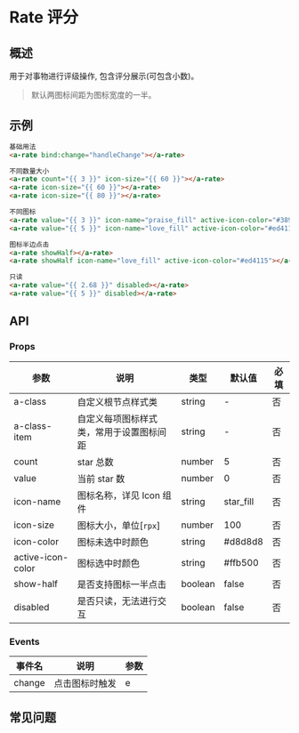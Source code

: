 # Rate 评分

## 概述

用于对事物进行评级操作, 包含评分展示(可包含小数)。

> 默认两图标间距为图标宽度的一半。

## 示例

```html
基础用法
<a-rate bind:change="handleChange"></a-rate>

不同数量大小
<a-rate count="{{ 3 }}" icon-size="{{ 60 }}"></a-rate>
<a-rate icon-size="{{ 60 }}"></a-rate>
<a-rate icon-size="{{ 80 }}"></a-rate>

不同图标
<a-rate value="{{ 3 }}" icon-name="praise_fill" active-icon-color="#3895f7"></a-rate>
<a-rate value="{{ 5 }}" icon-name="love_fill" active-icon-color="#ed4115"></a-rate>

图标半边点击
<a-rate showHalf></a-rate>
<a-rate showHalf icon-name="love_fill" active-icon-color="#ed4115"></a-rate>

只读
<a-rate value="{{ 2.68 }}" disabled></a-rate>
<a-rate value="{{ 5 }}" disabled></a-rate>
```

## API

### Props

| 参数         | 说明                                     | 类型    | 默认值    | 必填 |
| ------------ | ---------------------------------------- | ------- | --------- | ---- |
| a-class      | 自定义根节点样式类                       | string  | -         | 否   |
| a-class-item | 自定义每项图标样式类，常用于设置图标间距 | string  | -         | 否   |
| count        | star 总数                                | number  | 5         | 否   |
| value        | 当前 star 数                             | number  | 0         | 否   |
| icon-name    | 图标名称，详见 Icon 组件                 | string  | star_fill | 否   |
| icon-size    | 图标大小，单位[`rpx`]                    | number  | 100        | 否   |
| icon-color   | 图标未选中时颜色                         | string  | #d8d8d8   | 否   |
| active-icon-color | 图标选中时颜色                           | string  | #ffb500   | 否   |
| show-half    | 是否支持图标一半点击                 | boolean | false     | 否   |
| disabled     | 是否只读，无法进行交互                   | boolean | false     | 否   |

### Events

| 事件名 | 说明           | 参数 |
| ------ | -------------- | ---- |
| change | 点击图标时触发 | e    |

## 常见问题
